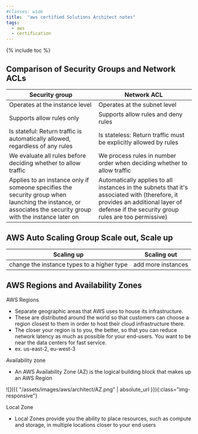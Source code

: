```yaml
---
#classes: wide
title:  "aws certified Solutions Architect notes"
tags:
  - aws
  - certification
---
```

{% include toc %}

## Comparison of Security Groups and Network ACLs

| Security group                                                                                                                                               | Network ACL                                                                                                                                                                            |
| ------------------------------------------------------------------------------------------------------------------------------------------------------------ | -------------------------------------------------------------------------------------------------------------------------------------------------------------------------------------- |
| Operates at the instance level                                                                                                                               | Operates at the subnet level                                                                                                                                                           |
| Supports allow rules only                                                                                                                                    | Supports allow rules and deny rules                                                                                                                                                    |
| Is stateful: Return traffic is automatically allowed, regardless of any rules                                                                                | Is stateless: Return traffic must be explicitly allowed by rules                                                                                                                       |
| We evaluate all rules before deciding whether to allow traffic                                                                                               | We process rules in number order when deciding whether to allow traffic                                                                                                                |
| Applies to an instance only if someone specifies the security group when launching the instance, or associates the security group with the instance later on | Automatically applies to all instances in the subnets that it's associated with (therefore, it provides an additional layer of defense if the security group rules are too permissive) |

## AWS Auto Scaling Group Scale out, Scale up

| Scaling up                                 | Scaling out        |
| ------------------------------------------ | ------------------ |
| change the instance types to a higher type | add more instances |

## AWS Regions and Availability Zones

AWS Regions
- Separate geographic areas that AWS uses to house its infrastructure.
- These are distributed around the world so that customers can choose a region closest to them in order to host their cloud infrastructure there.
- The closer your region is to you, the better, so that you can reduce network latency as much as possible for your end-users. You want to be near the data centers for fast service.
- ex. us-east-2, eu-west-3

Availability zone
- An AWS Availability Zone (AZ) is the logical building block that makes up an AWS Region

![]({{ "/assets/images/aws/architect/AZ.png" | absolute_url }}){:class="img-responsive"}

Local Zone
- Local Zones provide you the ability to place resources, such as compute and storage, in multiple locations closer to your end users


